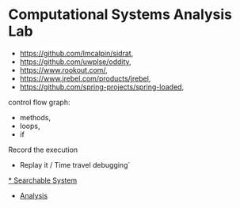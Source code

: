 # Computational Systems Analysis Lab

- <https://github.com/lmcalpin/sidrat>,
- <https://github.com/uwplse/oddity>,
- <https://www.rookout.com/>,
- <https://www.jrebel.com/products/jrebel>,
- <https://github.com/spring-projects/spring-loaded>,

control flow graph:

- methods,
- loops,
- if

Record the execution

- Replay it / Time travel debugging`

[* Searchable System](https://www.notion.so/47821ef9a89847fca98f44b2cc989a23?pvs=21)

- [Analysis](https://righteous-guardian-68f.notion.site/Analysis-b0a2a8d65e9d46d3b9ccfe1614c1bd73?pvs=4)
